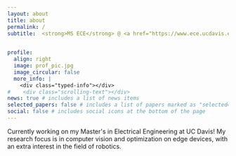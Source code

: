 ```yaml
---
layout: about
title: about
permalink: /
subtitle:  <strong>MS ECE</strong> @ <a href="https://www.ece.ucdavis.edu/~chuah/rubinet">RUBINET</a>, UC Davis! ⚡️
 

profile:
  align: right
  image: prof_pic.jpg
  image_circular: false
  more_info: |
    <div class="typed-info"></div>
#    <div class="scrolling-text"></div>
news: true # includes a list of news items
selected_papers: false # includes a list of papers marked as "selected={true}"
social: false # includes social icons at the bottom of the page
---
```


Currently working on my Master's in Electrical Engineering at UC Davis! My research focus is in computer vision and optimization on edge devices, with an extra interest in the field of robotics.


